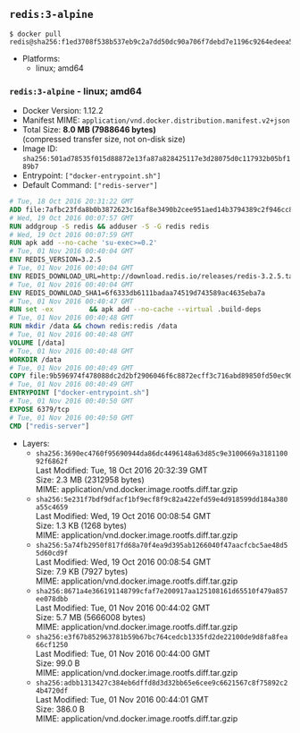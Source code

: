 ## `redis:3-alpine`

```console
$ docker pull redis@sha256:f1ed3708f538b537eb9c2a7dd50dc90a706f7debd7e1196c9264edeea521a86d
```

-	Platforms:
	-	linux; amd64

### `redis:3-alpine` - linux; amd64

-	Docker Version: 1.12.2
-	Manifest MIME: `application/vnd.docker.distribution.manifest.v2+json`
-	Total Size: **8.0 MB (7988646 bytes)**  
	(compressed transfer size, not on-disk size)
-	Image ID: `sha256:501ad78535f015d88872e13fa87a828425117e3d28075d0c117932b05bf189b7`
-	Entrypoint: `["docker-entrypoint.sh"]`
-	Default Command: `["redis-server"]`

```dockerfile
# Tue, 18 Oct 2016 20:31:22 GMT
ADD file:7afbc23fda8b0b3872623c16af8e3490b2cee951aed14b3794389c2f946cc8c7 in / 
# Wed, 19 Oct 2016 00:07:57 GMT
RUN addgroup -S redis && adduser -S -G redis redis
# Wed, 19 Oct 2016 00:07:59 GMT
RUN apk add --no-cache 'su-exec>=0.2'
# Tue, 01 Nov 2016 00:40:04 GMT
ENV REDIS_VERSION=3.2.5
# Tue, 01 Nov 2016 00:40:04 GMT
ENV REDIS_DOWNLOAD_URL=http://download.redis.io/releases/redis-3.2.5.tar.gz
# Tue, 01 Nov 2016 00:40:04 GMT
ENV REDIS_DOWNLOAD_SHA1=6f6333db6111badaa74519d743589ac4635eba7a
# Tue, 01 Nov 2016 00:40:47 GMT
RUN set -ex 		&& apk add --no-cache --virtual .build-deps 		gcc 		linux-headers 		make 		musl-dev 		tar 		&& wget -O redis.tar.gz "$REDIS_DOWNLOAD_URL" 	&& echo "$REDIS_DOWNLOAD_SHA1 *redis.tar.gz" | sha1sum -c - 	&& mkdir -p /usr/src/redis 	&& tar -xzf redis.tar.gz -C /usr/src/redis --strip-components=1 	&& rm redis.tar.gz 		&& grep -q '^#define CONFIG_DEFAULT_PROTECTED_MODE 1$' /usr/src/redis/src/server.h 	&& sed -ri 's!^(#define CONFIG_DEFAULT_PROTECTED_MODE) 1$!\1 0!' /usr/src/redis/src/server.h 	&& grep -q '^#define CONFIG_DEFAULT_PROTECTED_MODE 0$' /usr/src/redis/src/server.h 		&& make -C /usr/src/redis 	&& make -C /usr/src/redis install 		&& rm -r /usr/src/redis 		&& apk del .build-deps
# Tue, 01 Nov 2016 00:40:48 GMT
RUN mkdir /data && chown redis:redis /data
# Tue, 01 Nov 2016 00:40:48 GMT
VOLUME [/data]
# Tue, 01 Nov 2016 00:40:48 GMT
WORKDIR /data
# Tue, 01 Nov 2016 00:40:49 GMT
COPY file:9b596974f478088dc2d2bf2906046f6c8872ecff3c716abd89850fd50ec90c47 in /usr/local/bin/ 
# Tue, 01 Nov 2016 00:40:49 GMT
ENTRYPOINT ["docker-entrypoint.sh"]
# Tue, 01 Nov 2016 00:40:50 GMT
EXPOSE 6379/tcp
# Tue, 01 Nov 2016 00:40:50 GMT
CMD ["redis-server"]
```

-	Layers:
	-	`sha256:3690ec4760f95690944da86dc4496148a63d85c9e3100669a318110092f6862f`  
		Last Modified: Tue, 18 Oct 2016 20:32:39 GMT  
		Size: 2.3 MB (2312958 bytes)  
		MIME: application/vnd.docker.image.rootfs.diff.tar.gzip
	-	`sha256:5e231f7bdf9dfacf1bf9ecf8f9c82a422efd59e4d918599dd184a380a55c4659`  
		Last Modified: Wed, 19 Oct 2016 00:08:54 GMT  
		Size: 1.3 KB (1268 bytes)  
		MIME: application/vnd.docker.image.rootfs.diff.tar.gzip
	-	`sha256:5a74fb2950f817fd68a70f4ea9d395ab1266040f47aacfcbc5ae48d55d60cd9f`  
		Last Modified: Wed, 19 Oct 2016 00:08:54 GMT  
		Size: 7.9 KB (7927 bytes)  
		MIME: application/vnd.docker.image.rootfs.diff.tar.gzip
	-	`sha256:8671a4e366191148799cfaf7e200917aa125108161d65510f479a857ee078dbb`  
		Last Modified: Tue, 01 Nov 2016 00:44:02 GMT  
		Size: 5.7 MB (5666008 bytes)  
		MIME: application/vnd.docker.image.rootfs.diff.tar.gzip
	-	`sha256:e3f67b852963781b59b67bc764cedcb1335fd2de22100de9d8fa8fea66cf1250`  
		Last Modified: Tue, 01 Nov 2016 00:44:00 GMT  
		Size: 99.0 B  
		MIME: application/vnd.docker.image.rootfs.diff.tar.gzip
	-	`sha256:adbb1313427c384eb6dffd8d3d32bb65e6cee9c6621567c8f75892c24b4720df`  
		Last Modified: Tue, 01 Nov 2016 00:44:01 GMT  
		Size: 386.0 B  
		MIME: application/vnd.docker.image.rootfs.diff.tar.gzip
